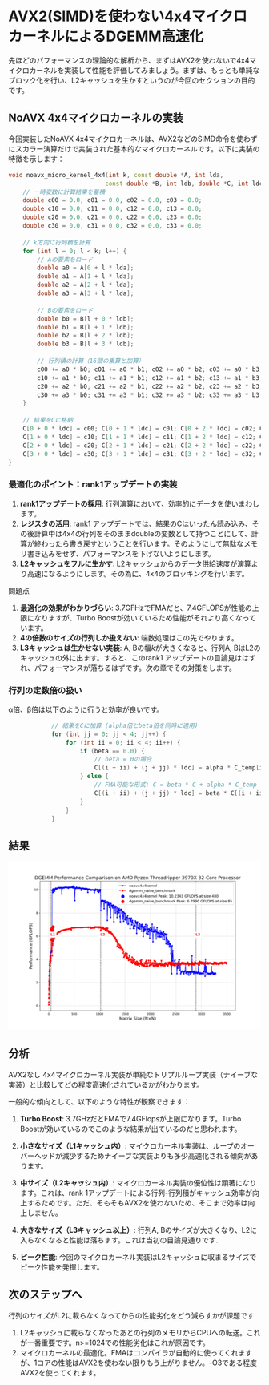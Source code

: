 # AVX2(SIMD)を使わない4x4マイクロカーネルによるDGEMM高速化 

先ほどのパフォーマンスの理論的な解析から、まずはAVX2を使わないで4x4マイクロカーネルを実装して性能を評価してみましょう。まずは、もっとも単純なブロック化を行い、L2キャッシュを生かすというのが今回のセクションの目的です。

## NoAVX 4x4マイクロカーネルの実装

今回実装したNoAVX 4x4マイクロカーネルは、AVX2などのSIMD命令を使わずにスカラー演算だけで実装された基本的なマイクロカーネルです。以下に実装の特徴を示します：

```cpp
void noavx_micro_kernel_4x4(int k, const double *A, int lda,
                           const double *B, int ldb, double *C, int ldc) {
    // 一時変数に計算結果を蓄積
    double c00 = 0.0, c01 = 0.0, c02 = 0.0, c03 = 0.0;
    double c10 = 0.0, c11 = 0.0, c12 = 0.0, c13 = 0.0;
    double c20 = 0.0, c21 = 0.0, c22 = 0.0, c23 = 0.0;
    double c30 = 0.0, c31 = 0.0, c32 = 0.0, c33 = 0.0;
    
    // k方向に行列積を計算
    for (int l = 0; l < k; l++) {
        // Aの要素をロード
        double a0 = A[0 + l * lda];
        double a1 = A[1 + l * lda];
        double a2 = A[2 + l * lda];
        double a3 = A[3 + l * lda];
        
        // Bの要素をロード
        double b0 = B[l + 0 * ldb];
        double b1 = B[l + 1 * ldb];
        double b2 = B[l + 2 * ldb];
        double b3 = B[l + 3 * ldb];
        
        // 行列積の計算（16個の乗算と加算）
        c00 += a0 * b0; c01 += a0 * b1; c02 += a0 * b2; c03 += a0 * b3;
        c10 += a1 * b0; c11 += a1 * b1; c12 += a1 * b2; c13 += a1 * b3;
        c20 += a2 * b0; c21 += a2 * b1; c22 += a2 * b2; c23 += a2 * b3;
        c30 += a3 * b0; c31 += a3 * b1; c32 += a3 * b2; c33 += a3 * b3;
    }
    
    // 結果をCに格納
    C[0 + 0 * ldc] = c00; C[0 + 1 * ldc] = c01; C[0 + 2 * ldc] = c02; C[0 + 3 * ldc] = c03;
    C[1 + 0 * ldc] = c10; C[1 + 1 * ldc] = c11; C[1 + 2 * ldc] = c12; C[1 + 3 * ldc] = c13;
    C[2 + 0 * ldc] = c20; C[2 + 1 * ldc] = c21; C[2 + 2 * ldc] = c22; C[2 + 3 * ldc] = c23;
    C[3 + 0 * ldc] = c30; C[3 + 1 * ldc] = c31; C[3 + 2 * ldc] = c32; C[3 + 3 * ldc] = c33;
}
```

### 最適化のポイント：rank1アップデートの実装

1. **rank1アップデートの採用**: 行列演算において、効率的にデータを使いまわします。
2. **レジスタの活用**: rank1 アップデートでは、結果のCはいったん読み込み、その後計算中は4x4の行列をそのままdoubleの変数として持つことにして、計算が終わったら書き戻すということを行います。そのようにして無駄なメモリ書き込みをせず、パフォーマンスを下げないようにします。
3. **L2キャッシュをフルに生かす**: L2キャッシュからのデータ供給速度が演算より高速になるようにします。その為に、4x4のブロッキングを行います。

問題点

1. **最適化の効果がわかりづらい**: 3.7GFHzでFMAだと、7.4GFLOPSが性能の上限になりますが、Turbo Boostが効いているため性能がそれより高くなっています。
2. **4の倍数のサイズの行列しか扱えない**: 端数処理はこの先でやります。
3. **L3キャッシュは生かせない実装**: A, Bの幅$`k`$が大きくなると、行列A, BはL2のキャッシュの外に出ます。すると、このrank1 アップデートの目論見ははずれ、パフォーマンスが落ちるはずです。次の章でその対策をします。

### 行列の定数倍の扱い

α倍、β倍は以下のように行うと効率が良いです。
```cpp
            // 結果をCに加算 (alpha倍とbeta倍を同時に適用)
            for (int jj = 0; jj < 4; jj++) {
                for (int ii = 0; ii < 4; ii++) {
                    if (beta == 0.0) {
                        // beta = 0の場合
                        C[(i + ii) + (j + jj) * ldc] = alpha * C_temp[ii + jj * 4];
                    } else {
                        // FMA可能な形式: C = beta * C + alpha * C_temp
                        C[(i + ii) + (j + jj) * ldc] = beta * C[(i + ii) + (j + jj) * ldc] + alpha * C_temp[ii + jj * 4];
                    }
                }
            }
```


## 結果

![DGEMM ベンチマークプロット](13/dgemm_benchmark_comparison_plot.png)

## 分析

AVX2なし 4x4マイクロカーネル実装が単純なトリプルループ実装（ナイーブな実装）と比較してどの程度高速化されているかがわかります。

一般的な傾向として、以下のような特性が観察できます：

1. **Turbo Boost**: 3.7GHzだとFMAで7.4GFlopsが上限になります。Turbo Boostが効いているのでこのような結果が出ているのだと思われます。
2. **小さなサイズ（L1キャッシュ内）**: マイクロカーネル実装は、ループのオーバーヘッドが減少するためナイーブな実装よりも多少高速化される傾向があります。

3. **中サイズ（L2キャッシュ内）**: マイクロカーネル実装の優位性は顕著になります。これは、rank 1アップデートによる行列-行列積がキャッシュ効率が向上するためです。ただ、そもそもAVX2を使わないため、そこまで効率は向上しません。

4. **大きなサイズ（L3キャッシュ以上）**: 行列A, Bのサイズが大きくなり、L2に入らなくなると性能は落ちます。これは当初の目論見通りです.

5. **ピーク性能**: 今回のマイクロカーネル実装はL2キャッシュに収まるサイズでピーク性能を発揮します。
   
## 次のステップへ

行列のサイズがL2に載らなくなってからの性能劣化をどう減らすかが課題です
1. L2キャッシュに載らなくなったあとの行列のメモリからCPUへの転送。これが一番重要です。n>=1024での性能劣化はこれが原因です。
2. マイクロカーネルの最適化。FMAはコンパイラが自動的に使ってくれますが、1コアの性能はAVX2を使わない限りもう上がりません。-O3である程度AVX2を使ってくれます。

